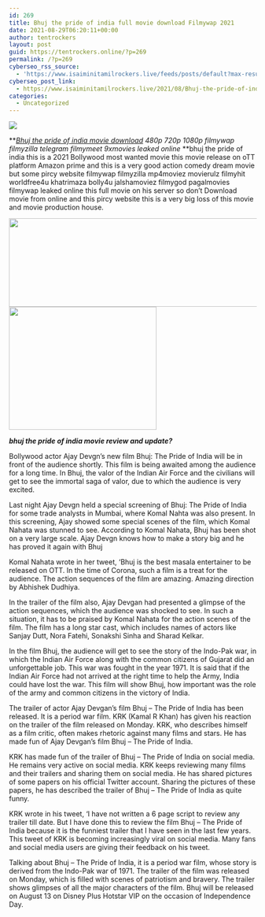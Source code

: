 ```yaml
---
id: 269
title: Bhuj the pride of india full movie download Filmywap 2021
date: 2021-08-29T06:20:11+00:00
author: tentrockers
layout: post
guid: https://tentrockers.online/?p=269
permalink: /?p=269
cyberseo_rss_source:
  - 'https://www.isaiminitamilrockers.live/feeds/posts/default?max-results=150&start-index=1'
cyberseo_post_link:
  - https://www.isaiminitamilrockers.live/2021/08/Bhuj-the-pride-of-india-full-movie-download-filmywap-2021.html
categories:
  - Uncategorized
---
```

<div class="media_block">
  <img src="https://1.bp.blogspot.com/-H9b2tMasXfg/YRZTBTGVemI/AAAAAAAABIA/hgr-J2BoWmMtHyDl4Ey7uxH80X5taHtYQCLcBGAsYHQ/s72-w509-h180-c/bhuj-1628757158.jpg" class="media_thumbnail" />
</div>

<meta content="Bhuj the pride of india movie download 480p 720p 1080p filmywap filmyzilla telegram filmymeet 9xmovies leaked online&nbsp; bhuj the pride of ind..." name="twitter:description" />

  


<center>
</center>

**_[Bhuj the pride of india movie download](https://www.tamilrockerz.online/bhuj-the-pride-of-india-full-movie-download-tamilrockers/) 480p 720p 1080p filmywap filmyzilla telegram filmymeet 9xmovies leaked online&nbsp;_**bhuj the pride of india this is a 2021 Bollywood most wanted movie this movie release on oTT platform Amazon prime and this is a very good action comedy dream movie but some pircy website filmywap filmyzilla mp4moviez movierulz filmyhit worldfree4u khatrimaza bolly4u jalshamoviez filmygod pagalmovies filmywap leaked online this full movie on his server so don’t Download movie from online and this pircy website this is a very big loss of this movie and movie production house.

<div class="separator">
  <a href="https://1.bp.blogspot.com/-H9b2tMasXfg/YRZTBTGVemI/AAAAAAAABIA/hgr-J2BoWmMtHyDl4Ey7uxH80X5taHtYQCLcBGAsYHQ/s1200/bhuj-1628757158.jpg" imageanchor="1"><img loading="lazy" border="0" data-original-height="675" data-original-width="1200" height="180" src="https://1.bp.blogspot.com/-H9b2tMasXfg/YRZTBTGVemI/AAAAAAAABIA/hgr-J2BoWmMtHyDl4Ey7uxH80X5taHtYQCLcBGAsYHQ/w509-h180/bhuj-1628757158.jpg" width="509" /></a>
</div>



<div class="separator">
  <a href="https://www.tamilrockerz.online/bhuj-the-pride-of-india-full-movie-download-tamilrockers/" imageanchor="1"><img loading="lazy" border="0" data-original-height="250" data-original-width="300" height="250" src="https://1.bp.blogspot.com/-nfbzYVobUik/YMlpOerzdgI/AAAAAAAAA3Y/aAupsOUs_WMY6Lv7R1OtZhI6OqaRh-YAwCPcBGAYYCw/s0/e854879156f0849f3d27a89db88ed039.png" width="300" /></a>
</div>

**_bhuj the pride of india movie review and update?_**

Bollywood actor Ajay Devgn’s new film Bhuj: The Pride of India will be in front of the audience shortly. This film is being awaited among the audience for a long time. In Bhuj, the valor of the Indian Air Force and the civilians will get to see the immortal saga of valor, due to which the audience is very excited.

Last night Ajay Devgn held a special screening of Bhuj: The Pride of India for some trade analysts in Mumbai, where Komal Nahta was also present. In this screening, Ajay showed some special scenes of the film, which Komal Nahata was stunned to see. According to Komal Nahata, Bhuj has been shot on a very large scale. Ajay Devgn knows how to make a story big and he has proved it again with Bhuj

Komal Nahata wrote in her tweet, ‘Bhuj is the best masala entertainer to be released on OTT. In the time of Corona, such a film is a treat for the audience. The action sequences of the film are amazing. Amazing direction by Abhishek Dudhiya.

In the trailer of the film also, Ajay Devgan had presented a glimpse of the action sequences, which the audience was shocked to see. In such a situation, it has to be praised by Komal Nahata for the action scenes of the film. The film has a long star cast, which includes names of actors like Sanjay Dutt, Nora Fatehi, Sonakshi Sinha and Sharad Kelkar.

In the film Bhuj, the audience will get to see the story of the Indo-Pak war, in which the Indian Air Force along with the common citizens of Gujarat did an unforgettable job. This war was fought in the year 1971. It is said that if the Indian Air Force had not arrived at the right time to help the Army, India could have lost the war. This film will show Bhuj, how important was the role of the army and common citizens in the victory of India.

The trailer of actor Ajay Devgan’s film Bhuj – The Pride of India has been released. It is a period war film. KRK (Kamal R Khan) has given his reaction on the trailer of the film released on Monday. KRK, who describes himself as a film critic, often makes rhetoric against many films and stars. He has made fun of Ajay Devgan’s film Bhuj – The Pride of India.

KRK has made fun of the trailer of Bhuj – The Pride of India on social media. He remains very active on social media. KRK keeps reviewing many films and their trailers and sharing them on social media. He has shared pictures of some papers on his official Twitter account. Sharing the pictures of these papers, he has described the trailer of Bhuj – The Pride of India as quite funny.

KRK wrote in his tweet, ‘I have not written a 6 page script to review any trailer till date. But I have done this to review the film Bhuj – The Pride of India because it is the funniest trailer that I have seen in the last few years. This tweet of KRK is becoming increasingly viral on social media. Many fans and social media users are giving their feedback on his tweet.

Talking about Bhuj – The Pride of India, it is a period war film, whose story is derived from the Indo-Pak war of 1971. The trailer of the film was released on Monday, which is filled with scenes of patriotism and bravery. The trailer shows glimpses of all the major characters of the film. Bhuj will be released on August 13 on Disney Plus Hotstar VIP on the occasion of Independence Day.

<center>
</center>